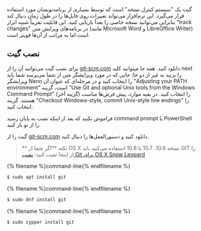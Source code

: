 گیت یک "سیستم کنترل نسخه" است که توسط بسیاری از برنامه‌نویسان مورد استفاده قرار می‌گیرد. این نرم‌افزار می‌تواند تغییرات روی فایل‌ها را در طول زمان دنبال کند بنابراین می‌توانید نسخه خاصی را بعداً بازیابی کنید. این قابلیت تقریباً شبیه ابزار "track changes" در برنامه‌های ویرایش متن (مانند Microsoft Word و LibreOffice Writer) است اما به مراتب از آن‌ها قویتر است.

## نصب گیت

<!--sec data-title="Installing Git: Windows" data-id="git_install_windows"
data-collapse=true ces-->

برای نصب گیت می‌توانید آن را از [git-scm.com](https://git-scm.com/) دانلود کنید. همه جا میتوانید کلید next را بزنید به غیر از دو جا: جایی که در مورد ویرایشگر متن از شما می‌پرسد شما باید ویرایشگر Nano را انتخاب کنید و در مرحله‌ای که عنوان آن "Adjusting your PATH environment" است، گزینه "Use Git and optional Unix tools from the Windows Command Prompt" (گزینه آخر) را انتخاب کنید. در بقیه موارد، پیش فرض‌ها مناسب هستند. گزینه "Checkout Windows-style, commit Unix-style line endings" را انتخاب کنید.

فراموش نکنید که بعد از اینکه نصب به پایان رسید command prompt یا PowerShell را از نو باز کنید. <!--endsec-->

<!--sec data-title="Installing Git: OS X" data-id="git_install_OSX"
data-collapse=true ces-->

گیت را از [git-scm.com](https://git-scm.com/) دانلود کنید و دستورالعمل‌ها را دنبال کنید.

> ** نکته **اگر شما از OS X نسخه 10.6، 10.7 یا 10.8 استفاده می‌کنید باید GIT را از اینجا نصب کنید: [ نصب Git برای OS X Snow Leopard ](https://sourceforge.net/projects/git-osx-installer/files/git-2.3.5-intel-universal-snow-leopard.dmg/download)

<!--endsec-->

<!--sec data-title="Installing Git: Debian or Ubuntu" data-id="git_install_debian_ubuntu"
data-collapse=true ces-->

{% filename %}command-line{% endfilename %}

```bash
$ sudo apt install git
```

<!--endsec-->

<!--sec data-title="Installing Git: Fedora" data-id="git_install_fedora"
data-collapse=true ces-->

{% filename %}command-line{% endfilename %}

```bash
$ sudo dnf install git
```

<!--endsec-->

<!--sec data-title="Installing Git: openSUSE" data-id="git_install_openSUSE"
data-collapse=true ces-->

{% filename %}command-line{% endfilename %}

```bash
$ sudo zypper install git
```

<!--endsec-->